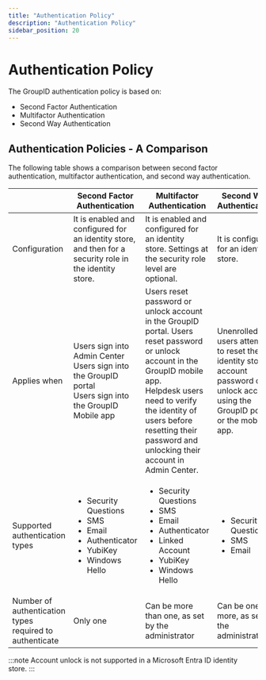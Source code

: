 ```yaml
---
title: "Authentication Policy"
description: "Authentication Policy"
sidebar_position: 20
---
```


# Authentication Policy

The GroupID authentication policy is based on:

- Second Factor Authentication
- Multifactor Authentication
- Second Way Authentication

## Authentication Policies - A Comparison

The following table shows a comparison between second factor authentication, multifactor
authentication, and second way authentication.

|                                                         | Second Factor Authentication                                                                                               | Multifactor Authentication                                                                                                                                                                                                                                       | Second Way Authentication                                                                                                             |
| ------------------------------------------------------- | -------------------------------------------------------------------------------------------------------------------------- | ---------------------------------------------------------------------------------------------------------------------------------------------------------------------------------------------------------------------------------------------------------------- | ------------------------------------------------------------------------------------------------------------------------------------- |
| Configuration                                           | It is enabled and configured for an identity store, and then for a security role in the identity store.                    | It is enabled and configured for an identity store. Settings at the security role level are optional.                                                                                                                                                            | It is configured for an identity store.                                                                                               |
| Applies when                                            | Users sign into Admin Center Users sign into the GroupID portal <br />Users sign into the GroupID Mobile app                     | Users reset password or unlock account in the GroupID portal. Users reset password or unlock account in the GroupID mobile app. <br />Helpdesk users need to verify the identity of users before resetting their password and unlocking their account in Admin Center. | Unenrolled users attempt to reset their identity store account password or unlock account using the GroupID portal or the mobile app. |
| Supported authentication types                          | <ul><li>Security Questions</li><li>SMS</li><li>Email</li><li>Authenticator</li><li>YubiKey</li><li>Windows Hello</li></ul> | <ul><li>Security Questions</li><li>SMS</li><li>Email</li><li>Authenticator</li><li>Linked Account</li><li>YubiKey</li><li>Windows Hello</li></ul>                                                                                                                | <ul><li>Security Questions</li><li>SMS</li><li>Email</li></ul>                                                                        |
| Number of authentication types required to authenticate | Only one                                                                                                                   | Can be more than one, as set by the administrator                                                                                                                                                                                                                | Can be one or more, as set by the administrator                                                                                       |


:::note
Account unlock is not supported in a Microsoft Entra ID identity store.
:::
